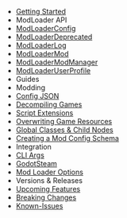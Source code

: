 - [Getting Started](getting_started.md)
- <span>ModLoader API</span>
- [ModLoaderConfig](api/ModLoaderConfig.md)
- [ModLoaderDeprecated](api/ModLoaderDeprecated.md)
- [ModLoaderLog](api/ModLoaderLog.md)
- [ModLoaderMod](api/ModLoaderMod.md)
- [ModLoaderModManager](api/ModLoaderModManager.md)
- [ModLoaderUserProfile](api/ModLoaderUserProfile.md)
- <span>Guides</span>
- <span class="subsection">Modding</span>
- [Config JSON](guides/modding/config_json.md)
- [Decompiling Games](guides/modding/decompile_games.md)
- [Script Extensions](guides/modding/script_extensions.md)
- [Overwriting Game Resources](guides/modding/overwriting_game_resources.md)
- [Global Classes & Child Nodes](guides/modding/global_classes_and_child_nodes.md)
- [Creating a Mod Config Schema](guides/modding/creating_mod_config_schema.md)
- <span class="subsection">Integration</span>
- [CLI Args](guides/integration/cli_args.md)
- [GodotSteam](guides/integration/godot_steam.md)
- [Mod Loader Options](guides/integration/mod_loader_options.md)
- <span>Versions & Releases</span>
- [Upcoming Features](_todo)
- [Breaking Changes](_todo)
- [Known-Issues](_todo)